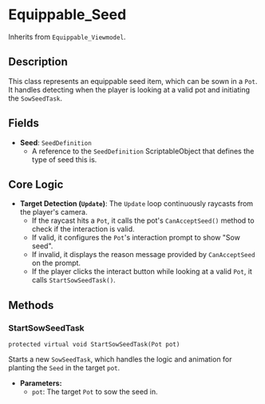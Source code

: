 # Equippable_Seed

Inherits from `Equippable_Viewmodel`.

## Description

This class represents an equippable seed item, which can be sown in a `Pot`. It handles detecting when the player is looking at a valid pot and initiating the `SowSeedTask`.

## Fields

-   **Seed**: `SeedDefinition`
    -   A reference to the `SeedDefinition` ScriptableObject that defines the type of seed this is.

## Core Logic

-   **Target Detection (`Update`)**: The `Update` loop continuously raycasts from the player's camera.
    -   If the raycast hits a `Pot`, it calls the pot's `CanAcceptSeed()` method to check if the interaction is valid.
    -   If valid, it configures the `Pot`'s interaction prompt to show "Sow seed".
    -   If invalid, it displays the reason message provided by `CanAcceptSeed` on the prompt.
    -   If the player clicks the interact button while looking at a valid `Pot`, it calls `StartSowSeedTask()`.

## Methods

### StartSowSeedTask
`protected virtual void StartSowSeedTask(Pot pot)`

Starts a new `SowSeedTask`, which handles the logic and animation for planting the `Seed` in the target `pot`.

-   **Parameters:**
    -   `pot`: The target `Pot` to sow the seed in.
